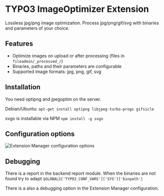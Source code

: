 # TYPO3 ImageOptimizer Extension

Lossless jpg/png image optimization. Process jpg/png/gif/svg with binaries and parameters of your choice.

## Features

* Optimize images on upload or after processing (files in `fileadmin/_processed_/`)
* Binaries, paths and their parameters are configurable
* Supported image formats: jpg, png, gif, svg

## Installation

You need optipng and jpegoptim on the server.

Debian/Ubuntu: `apt-get install optipng libjpeg-turbo-progs gifsicle`

svgo is installable via NPM `npm install -g svgo`

## Configuration options

![Extension Manager configuration options](https://raw.githubusercontent.com/christophlehmann/imageoptimizer/master/Documentation/configuration.png)

## Debugging

There is a report in the backend report module. When the binaries are not found try to adapt `$GLOBALS['TYPO3_CONF_VARS']['SYS']['binpath']`

There is a also a debugging option in the Extension Manager configuration.
